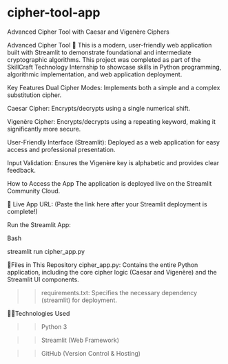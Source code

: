 # cipher-tool-app
Advanced Cipher Tool with Caesar and Vigenère Ciphers


Advanced Cipher Tool 🔐
This is a modern, user-friendly web application built with Streamlit to demonstrate foundational and intermediate cryptographic algorithms. This project was completed as part of the SkillCraft Technology Internship to showcase skills in Python programming, algorithmic implementation, and web application deployment.

Key Features
Dual Cipher Modes: Implements both a simple and a complex substitution cipher.

Caesar Cipher: Encrypts/decrypts using a single numerical shift.

Vigenère Cipher: Encrypts/decrypts using a repeating keyword, making it significantly more secure.

User-Friendly Interface (Streamlit): Deployed as a web application for easy access and professional presentation.

Input Validation: Ensures the Vigenère key is alphabetic and provides clear feedback.

How to Access the App
The application is deployed live on the Streamlit Community Cloud.

🔗 Live App URL: (Paste the link here after your Streamlit deployment is complete!)


Run the Streamlit App:

Bash

streamlit run cipher_app.py

📁Files in This Repository
cipher_app.py: Contains the entire Python application, including the core cipher logic (Caesar and Vigenère) and the Streamlit UI components.

>>requirements.txt: Specifies the necessary dependency (streamlit) for deployment.

🧑‍💻Technologies Used
>>Python 3

>>Streamlit (Web Framework)

>>GitHub (Version Control & Hosting)
